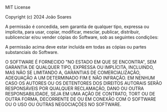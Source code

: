 MIT License

Copyright (c) 2024 João Soares

A permissão é concedida, sem garantia de qualquer tipo, expressa ou implícita, para usar, copiar, modificar, mesclar, publicar, distribuir, sublicenciar e/ou vender cópias do Software, sob as seguintes condições:

A permissão acima deve estar incluída em todas as cópias ou partes substanciais do Software.

O SOFTWARE É FORNECIDO "NO ESTADO EM QUE SE ENCONTRA", SEM GARANTIA DE QUALQUER TIPO, EXPRESSA OU IMPLÍCITA, INCLUINDO, MAS NÃO SE LIMITANDO A, GARANTIAS DE COMERCIALIZAÇÃO, ADEQUAÇÃO A UM DETERMINADO FIM E NÃO INFRAÇÃO. EM NENHUM CASO OS AUTORES OU OS DETENTORES DOS DIREITOS AUTORAIS SERÃO RESPONSÁVEIS POR QUALQUER RECLAMAÇÃO, DANO OU OUTRA RESPONSABILIDADE, SEJA EM UMA AÇÃO DE CONTRATO, TORT OU DE OUTRA FORMA, DECORRENTE DE OU EM CONEXÃO COM O SOFTWARE OU O USO OU OUTRAS NEGOCIAÇÕES NO SOFTWARE.
